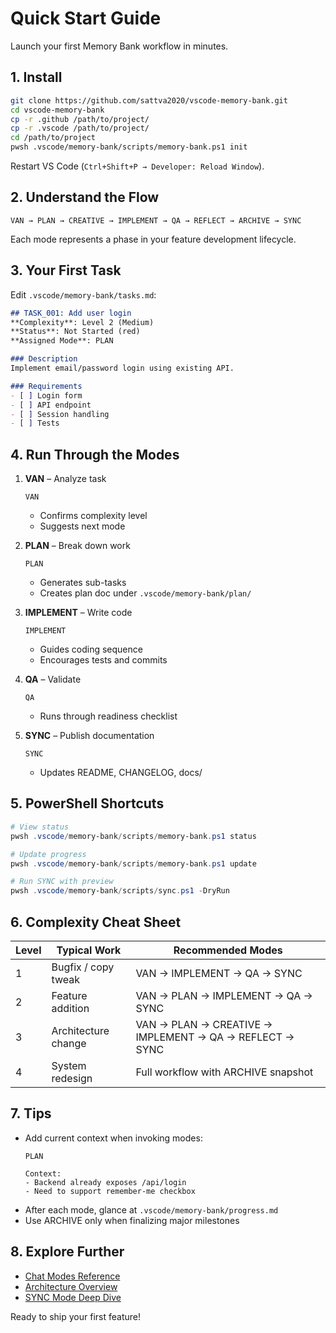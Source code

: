 # Quick Start Guide

Launch your first Memory Bank workflow in minutes.

## 1. Install
```bash
git clone https://github.com/sattva2020/vscode-memory-bank.git
cd vscode-memory-bank
cp -r .github /path/to/project/
cp -r .vscode /path/to/project/
cd /path/to/project
pwsh .vscode/memory-bank/scripts/memory-bank.ps1 init
```
Restart VS Code (`Ctrl+Shift+P → Developer: Reload Window`).

## 2. Understand the Flow
```
VAN → PLAN → CREATIVE → IMPLEMENT → QA → REFLECT → ARCHIVE → SYNC
```
Each mode represents a phase in your feature development lifecycle.

## 3. Your First Task
Edit `.vscode/memory-bank/tasks.md`:
```markdown
## TASK_001: Add user login
**Complexity**: Level 2 (Medium)
**Status**: Not Started (red)
**Assigned Mode**: PLAN

### Description
Implement email/password login using existing API.

### Requirements
- [ ] Login form
- [ ] API endpoint
- [ ] Session handling
- [ ] Tests
```

## 4. Run Through the Modes

1. **VAN** – Analyze task
   ```
   VAN
   ```
   - Confirms complexity level
   - Suggests next mode

2. **PLAN** – Break down work
   ```
   PLAN
   ```
   - Generates sub-tasks
   - Creates plan doc under `.vscode/memory-bank/plan/`

3. **IMPLEMENT** – Write code
   ```
   IMPLEMENT
   ```
   - Guides coding sequence
   - Encourages tests and commits

4. **QA** – Validate
   ```
   QA
   ```
   - Runs through readiness checklist

5. **SYNC** – Publish documentation
   ```
   SYNC
   ```
   - Updates README, CHANGELOG, docs/

## 5. PowerShell Shortcuts
```powershell
# View status
pwsh .vscode/memory-bank/scripts/memory-bank.ps1 status

# Update progress
pwsh .vscode/memory-bank/scripts/memory-bank.ps1 update

# Run SYNC with preview
pwsh .vscode/memory-bank/scripts/sync.ps1 -DryRun
```

## 6. Complexity Cheat Sheet
| Level | Typical Work | Recommended Modes |
|-------|---------------|-------------------|
| 1     | Bugfix / copy tweak | VAN → IMPLEMENT → QA → SYNC |
| 2     | Feature addition | VAN → PLAN → IMPLEMENT → QA → SYNC |
| 3     | Architecture change | VAN → PLAN → CREATIVE → IMPLEMENT → QA → REFLECT → SYNC |
| 4     | System redesign | Full workflow with ARCHIVE snapshot |

## 7. Tips
- Add current context when invoking modes:
  ```
  PLAN

  Context:
  - Backend already exposes /api/login
  - Need to support remember-me checkbox
  ```
- After each mode, glance at `.vscode/memory-bank/progress.md`
- Use ARCHIVE only when finalizing major milestones

## 8. Explore Further
- [Chat Modes Reference](CHATMODES.md)
- [Architecture Overview](ARCHITECTURE.md)
- [SYNC Mode Deep Dive](SYNC_MODE.md)

Ready to ship your first feature!
